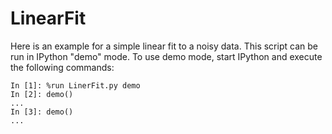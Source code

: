 # LinearFit

Here is an example for a simple linear fit to a noisy data. This script can be
run in IPython "demo" mode.  To use demo mode, start IPython and execute
the following commands:

    In [1]: %run LinerFit.py demo
    In [2]: demo()
    ...
    In [3]: demo()
    ...
